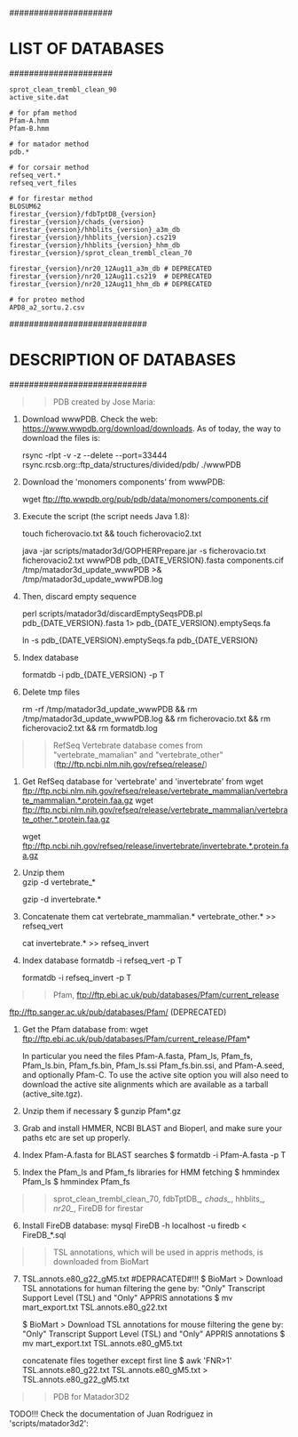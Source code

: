 #####################
# LIST OF DATABASES #
#####################

	sprot_clean_trembl_clean_90
	active_site.dat
	
	# for pfam method
	Pfam-A.hmm
	Pfam-B.hmm
		
	# for matador method
	pdb.*
	
	# for corsair method
	refseq_vert.*
	refseq_vert_files
	
	# for firestar method
	BLOSUM62
	firestar_{version}/fdbTptDB_{version}
	firestar_{version}/chads_{version}
	firestar_{version}/hhblits_{version}_a3m_db
	firestar_{version}/hhblits_{version}.cs219
	firestar_{version}/hhblits_{version}_hhm_db
	firestar_{version}/sprot_clean_trembl_clean_70
	
	firestar_{version}/nr20_12Aug11_a3m_db # DEPRECATED
	firestar_{version}/nr20_12Aug11.cs219  # DEPRECATED
	firestar_{version}/nr20_12Aug11_hhm_db # DEPRECATED
	
	# for proteo method
 	APD8_a2_sortu.2.csv
		
############################
# DESCRIPTION OF DATABASES #
############################
		
>> PDB created by Jose Maria:

1. Download wwwPDB. Check the web: https://www.wwpdb.org/download/downloads. As of today, the way to download the files is:
	
	rsync -rlpt -v -z --delete --port=33444 rsync.rcsb.org::ftp_data/structures/divided/pdb/ ./wwwPDB	
	 
2. Download the 'monomers components' from wwwPDB:

	wget ftp://ftp.wwpdb.org/pub/pdb/data/monomers/components.cif
		
3. Execute the script (the script needs Java 1.8):

	touch ficherovacio.txt && touch ficherovacio2.txt
	
	java -jar scripts/matador3d/GOPHERPrepare.jar -s ficherovacio.txt ficherovacio2.txt wwwPDB pdb_{DATE_VERSION}.fasta components.cif /tmp/matador3d_update_wwwPDB >& /tmp/matador3d_update_wwwPDB.log
	
4. Then, discard empty sequence
	
	perl scripts/matador3d/discardEmptySeqsPDB.pl pdb_{DATE_VERSION}.fasta 1> pdb_{DATE_VERSION}.emptySeqs.fa
	
	ln -s pdb_{DATE_VERSION}.emptySeqs.fa pdb_{DATE_VERSION}
	
5. Index database
	
	formatdb -i pdb_{DATE_VERSION} -p T
	
6. Delete tmp files

	rm -rf /tmp/matador3d_update_wwwPDB && rm /tmp/matador3d_update_wwwPDB.log && rm ficherovacio.txt && rm ficherovacio2.txt && rm formatdb.log

>> RefSeq Vertebrate database comes from "vertebrate_mamalian" and "vertebrate_other" (ftp://ftp.ncbi.nlm.nih.gov/refseq/release/)

1. Get RefSeq database for 'vertebrate' and 'invertebrate' from
	wget ftp://ftp.ncbi.nlm.nih.gov/refseq/release/vertebrate_mammalian/vertebrate_mammalian.*.protein.faa.gz
	wget ftp://ftp.ncbi.nlm.nih.gov/refseq/release/vertebrate_mammalian/vertebrate_other.*.protein.faa.gz

	wget ftp://ftp.ncbi.nih.gov/refseq/release/invertebrate/invertebrate.*.protein.faa.gz
	
2. Unzip them	
	gzip -d vertebrate_*
	
	gzip -d invertebrate.*
	
3. Concatenate them	
	cat vertebrate_mammalian.* vertebrate_other.* >> refseq_vert
	
	cat invertebrate.* >> refseq_invert

4. Index database
	formatdb -i refseq_vert -p T
	
	formatdb -i refseq_invert -p T

>> Pfam, ftp://ftp.ebi.ac.uk/pub/databases/Pfam/current_release 

ftp://ftp.sanger.ac.uk/pub/databases/Pfam/ (DEPRECATED)


1. Get the Pfam database from:
	wget ftp://ftp.ebi.ac.uk/pub/databases/Pfam/current_release/Pfam*

	In particular you need the files 
	Pfam-A.fasta, Pfam_ls, Pfam_fs, Pfam_ls.bin, Pfam_fs.bin,
	Pfam_ls.ssi Pfam_fs.bin.ssi, and Pfam-A.seed, and optionally
	Pfam-C.
	To use the active site option you will also need to
	download the active site alignments which are available as a
	tarball (active_site.tgz).

2. Unzip them if necessary
    $ gunzip Pfam*.gz

3. Grab and install HMMER, NCBI BLAST and Bioperl, and make sure your
   paths etc are set up properly.

4. Index Pfam-A.fasta for BLAST searches
    $ formatdb -i Pfam-A.fasta -p T

5. Index the Pfam_ls and Pfam_fs libraries for HMM fetching
    $ hmmindex Pfam_ls
    $ hmmindex Pfam_fs
    
>> sprot_clean_trembl_clean_70, fdbTptDB_*, chads_*, hhblits_*, nr20_*, FireDB for firestar

6. Install FireDB database:
	mysql FireDB -h localhost -u firedb < FireDB_*.sql

>> TSL annotations, which will be used in appris methods, is downloaded from BioMart
	
7. TSL.annots.e80_g22_gM5.txt #DEPRACATED#!!!
	$ BioMart > Download TSL annotations for human filtering the gene by: "Only" Transcript Support Level (TSL) and "Only" APPRIS annotations
	$ mv mart_export.txt TSL.annots.e80_g22.txt
	
	$ BioMart > Download TSL annotations for mouse filtering the gene by: "Only" Transcript Support Level (TSL) and "Only" APPRIS annotations
	$ mv mart_export.txt TSL.annots.e80_gM5.txt
	
	concatenate files together except first line
	$ awk 'FNR>1' TSL.annots.e80_g22.txt TSL.annots.e80_gM5.txt > TSL.annots.e80_g22_gM5.txt
	
	
>> PDB for Matador3D2


TODO!!! Check the documentation of Juan Rodriguez in 'scripts/matador3d2':


	
		
